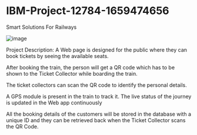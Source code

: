 # IBM-Project-12784-1659474656
Smart Solutions For Railways

![image](https://user-images.githubusercontent.com/68515023/197348051-ebe74434-9e4b-4b50-bf39-2f7ef20dc745.png)

Project Description:
  A Web page is designed for the public where they can book tickets by seeing the available seats.

  After booking the train, the person will get a QR code which has to be shown to the Ticket Collector while boarding the train.

  The ticket collectors can scan the QR code to identify the personal details.

  A GPS module is present in the train to track it. The live status of the journey is updated in the Web app continuously

  All the booking details of the customers will be stored in the database with a unique ID and they can be retrieved back when the Ticket Collector scans the QR Code.

